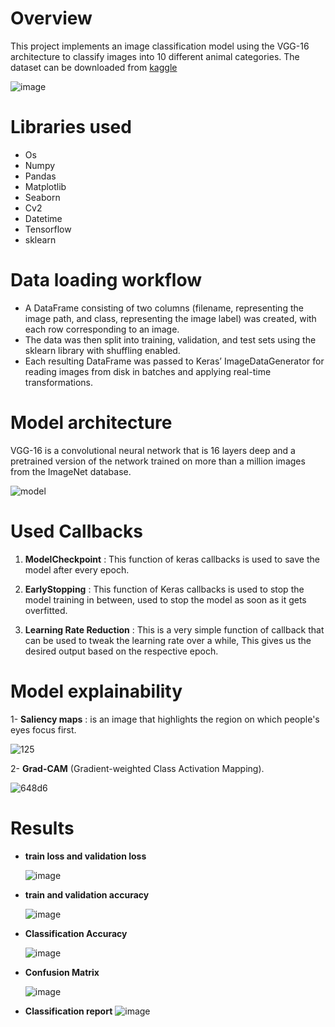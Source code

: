 # Overview
This project implements an image classification model using the VGG-16 architecture to classify images into 10 different animal categories.
The dataset can be downloaded from [kaggle](https://www.kaggle.com/datasets/alessiocorrado99/animals10)

![image](https://github.com/user-attachments/assets/b9bff808-7008-4ac2-af3a-954594d7ae99)

# Libraries used
- Os
- Numpy
- Pandas
- Matplotlib
- Seaborn 
- Cv2
- Datetime
- Tensorflow
- sklearn

# Data loading workflow
- A DataFrame consisting of two columns (filename, representing the image path, and class, representing the image label) was created, with each row corresponding to an image.
- The data was then split into training, validation, and test sets using the sklearn library with shuffling enabled.
- Each resulting DataFrame was passed to Keras’ ImageDataGenerator for reading images from disk in batches and applying real-time transformations.

# Model architecture
VGG-16 is a convolutional neural network that is 16 layers deep and a pretrained version of the network trained on more than a million images from the ImageNet database.

![model](https://github.com/user-attachments/assets/a2f787d8-bda7-4b71-b3f6-9444f4344303)

# Used Callbacks
1. **ModelCheckpoint** : 
This function of keras callbacks is used to save the model after every epoch.

2. **EarlyStopping** : 
This function of Keras callbacks is used to stop the model training in between, used to stop the model as soon as it gets overfitted.

3. **Learning Rate Reduction** : 
This is a very simple function of callback that can be used to tweak the learning rate over a while, This gives us the desired output based on the respective epoch.

# Model explainability
 1- __Saliency maps__ : is an image that highlights the region on which people's eyes focus first.
 
![125](https://github.com/user-attachments/assets/6bb564e5-e8b7-4467-b057-b357a09cc705)

 2- __Grad-CAM__ (Gradient-weighted Class Activation Mapping). 
 
 ![648d6](https://github.com/user-attachments/assets/d55bc1a1-5be0-4cea-9044-06d06def7adc)

 # Results
- __train loss and validation loss__
  
   ![image](https://github.com/user-attachments/assets/b178d3c0-c0dd-43a5-bbca-1e7f99281534)

- __train and validation accuracy__
  
     ![image](https://github.com/user-attachments/assets/41187aea-33cc-46fe-b78b-e9d40530c7b9)

- __Classification Accuracy__

  ![image](https://github.com/user-attachments/assets/173195ec-f4a6-4523-9811-a9015709e886)

- __Confusion Matrix__
  
  ![image](https://github.com/user-attachments/assets/fecd302f-abe2-4b09-83a3-ca6852b5c17b)

- __Classification report__
  ![image](https://github.com/user-attachments/assets/ea6936d2-9a52-4494-8485-40b2291bc076)

